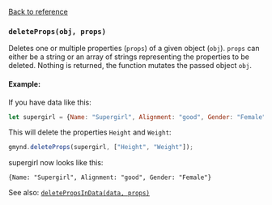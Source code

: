 [Back to reference](../README.md)

### `deleteProps(obj, props)`

Deletes one or multiple properties (`props`) of a given object (`obj`). `props` can either be a string or an array of
strings representing the properties to be deleted. Nothing is returned, the function mutates the passed object `obj`.

#### Example:

If you have data like this:

```javascript
let supergirl = {Name: "Supergirl", Alignment: "good", Gender: "Female", Height: 165, Weight: 54}
```

This will delete the properties `Height` and `Weight`:

```javascript
gmynd.deleteProps(supergirl, ["Height", "Weight"]);
```

supergirl now looks like this:

```
{Name: "Supergirl", Alignment: "good", Gender: "Female"}
```

See also: [`deletePropsInData(data, props)`](deleteProps.md)
